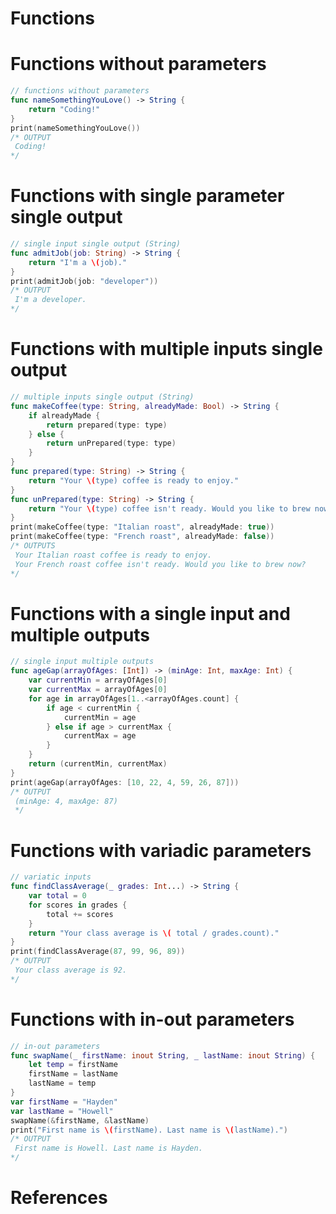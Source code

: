 # Functions 

# Functions without parameters
```swift  
// functions without parameters
func nameSomethingYouLove() -> String {
    return "Coding!"
} 
print(nameSomethingYouLove()) 
/* OUTPUT
 Coding! 
*/
``` 


# Functions with single parameter single output 
```swift 
// single input single output (String)
func admitJob(job: String) -> String {
    return "I'm a \(job)."
}
print(admitJob(job: "developer"))
/* OUTPUT
 I'm a developer. 
*/
```


# Functions with multiple inputs single output 

``` swift
// multiple inputs single output (String)
func makeCoffee(type: String, alreadyMade: Bool) -> String {
    if alreadyMade {
        return prepared(type: type)
    } else {
        return unPrepared(type: type)
    }
}
func prepared(type: String) -> String {
    return "Your \(type) coffee is ready to enjoy."
}
func unPrepared(type: String) -> String {
    return "Your \(type) coffee isn't ready. Would you like to brew now?"
}
print(makeCoffee(type: "Italian roast", alreadyMade: true))
print(makeCoffee(type: "French roast", alreadyMade: false))
/* OUTPUTS
 Your Italian roast coffee is ready to enjoy.
 Your French roast coffee isn't ready. Would you like to brew now?
*/ 
```

# Functions with a single input and multiple outputs 

``` swift
// single input multiple outputs
func ageGap(arrayOfAges: [Int]) -> (minAge: Int, maxAge: Int) {
    var currentMin = arrayOfAges[0]
    var currentMax = arrayOfAges[0]
    for age in arrayOfAges[1..<arrayOfAges.count] {
        if age < currentMin {
            currentMin = age
        } else if age > currentMax {
            currentMax = age
        }
    }
    return (currentMin, currentMax)
}
print(ageGap(arrayOfAges: [10, 22, 4, 59, 26, 87]))
/* OUTPUT
 (minAge: 4, maxAge: 87) 
 */ 
``` 


# Functions with variadic parameters 

```swift
// variatic inputs  
func findClassAverage(_ grades: Int...) -> String {
    var total = 0
    for scores in grades {
        total += scores
    }
    return "Your class average is \( total / grades.count)."
}
print(findClassAverage(87, 99, 96, 89))
/* OUTPUT
 Your class average is 92.
*/
``` 


# Functions with in-out parameters 

``` swift 
// in-out parameters
func swapName(_ firstName: inout String, _ lastName: inout String) {
    let temp = firstName
    firstName = lastName
    lastName = temp
}
var firstName = "Hayden"
var lastName = "Howell"
swapName(&firstName, &lastName)
print("First name is \(firstName). Last name is \(lastName).")
/* OUTPUT
 First name is Howell. Last name is Hayden.
*/
``` 

# References 

